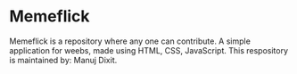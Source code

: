 # Memeflick
Memeflick is a repository where any one can contribute. A simple application for weebs, made using HTML, CSS, JavaScript.
This respository is maintained by: Manuj Dixit.
